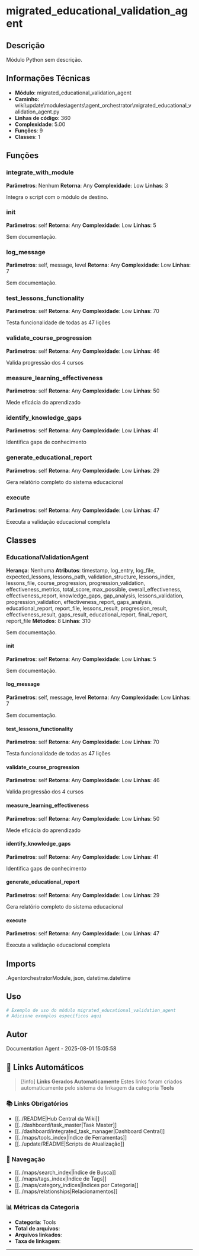# migrated_educational_validation_agent

## Descrição

Módulo Python sem descrição.

## Informações Técnicas

- **Módulo**: migrated_educational_validation_agent
- **Caminho**: wiki\update\modules\agents\agent_orchestrator\migrated_educational_validation_agent.py
- **Linhas de código**: 360
- **Complexidade**: 5.00
- **Funções**: 9
- **Classes**: 1

## Funções

### integrate_with_module

**Parâmetros**: Nenhum
**Retorna**: Any
**Complexidade**: Low
**Linhas**: 3

Integra o script com o módulo de destino.

### __init__

**Parâmetros**: self
**Retorna**: Any
**Complexidade**: Low
**Linhas**: 5

Sem documentação.

### log_message

**Parâmetros**: self, message, level
**Retorna**: Any
**Complexidade**: Low
**Linhas**: 7

Sem documentação.

### test_lessons_functionality

**Parâmetros**: self
**Retorna**: Any
**Complexidade**: Low
**Linhas**: 70

Testa funcionalidade de todas as 47 lições

### validate_course_progression

**Parâmetros**: self
**Retorna**: Any
**Complexidade**: Low
**Linhas**: 46

Valida progressão dos 4 cursos

### measure_learning_effectiveness

**Parâmetros**: self
**Retorna**: Any
**Complexidade**: Low
**Linhas**: 50

Mede eficácia do aprendizado

### identify_knowledge_gaps

**Parâmetros**: self
**Retorna**: Any
**Complexidade**: Low
**Linhas**: 41

Identifica gaps de conhecimento

### generate_educational_report

**Parâmetros**: self
**Retorna**: Any
**Complexidade**: Low
**Linhas**: 29

Gera relatório completo do sistema educacional

### execute

**Parâmetros**: self
**Retorna**: Any
**Complexidade**: Low
**Linhas**: 47

Executa a validação educacional completa

## Classes

### EducationalValidationAgent

**Herança**: Nenhuma
**Atributos**: timestamp, log_entry, log_file, expected_lessons, lessons_path, validation_structure, lessons_index, lessons_file, course_progression, progression_validation, effectiveness_metrics, total_score, max_possible, overall_effectiveness, effectiveness_report, knowledge_gaps, gap_analysis, lessons_validation, progression_validation, effectiveness_report, gaps_analysis, educational_report, report_file, lessons_result, progression_result, effectiveness_result, gaps_result, educational_report, final_report, report_file
**Métodos**: 8
**Linhas**: 310

Sem documentação.

#### __init__

**Parâmetros**: self
**Retorna**: Any
**Complexidade**: Low
**Linhas**: 5

Sem documentação.

#### log_message

**Parâmetros**: self, message, level
**Retorna**: Any
**Complexidade**: Low
**Linhas**: 7

Sem documentação.

#### test_lessons_functionality

**Parâmetros**: self
**Retorna**: Any
**Complexidade**: Low
**Linhas**: 70

Testa funcionalidade de todas as 47 lições

#### validate_course_progression

**Parâmetros**: self
**Retorna**: Any
**Complexidade**: Low
**Linhas**: 46

Valida progressão dos 4 cursos

#### measure_learning_effectiveness

**Parâmetros**: self
**Retorna**: Any
**Complexidade**: Low
**Linhas**: 50

Mede eficácia do aprendizado

#### identify_knowledge_gaps

**Parâmetros**: self
**Retorna**: Any
**Complexidade**: Low
**Linhas**: 41

Identifica gaps de conhecimento

#### generate_educational_report

**Parâmetros**: self
**Retorna**: Any
**Complexidade**: Low
**Linhas**: 29

Gera relatório completo do sistema educacional

#### execute

**Parâmetros**: self
**Retorna**: Any
**Complexidade**: Low
**Linhas**: 47

Executa a validação educacional completa

## Imports

.AgentorchestratorModule, json, datetime.datetime

## Uso

```python
# Exemplo de uso do módulo migrated_educational_validation_agent
# Adicione exemplos específicos aqui
```

## Autor

Documentation Agent - 2025-08-01 15:05:58

## 🔗 **Links Automáticos**

> [!info] **Links Gerados Automaticamente**
> Estes links foram criados automaticamente pelo sistema de linkagem da categoria **Tools**

### **📚 Links Obrigatórios**
- [[../README|Hub Central da Wiki]]
- [[../dashboard/task_master|Task Master]]
- [[../dashboard/integrated_task_manager|Dashboard Central]]
- [[../maps/tools_index|Índice de Ferramentas]]
- [[../update/README|Scripts de Atualização]]

### **🧭 Navegação**
- [[../maps/search_index|Índice de Busca]]
- [[../maps/tags_index|Índice de Tags]]
- [[../maps/category_indices|Índices por Categoria]]
- [[../maps/relationships|Relacionamentos]]

### **📊 Métricas da Categoria**
- **Categoria**: Tools
- **Total de arquivos**: <!-- Contador automático -->
- **Arquivos linkados**: <!-- Contador automático -->
- **Taxa de linkagem**: <!-- Percentual automático -->

---

